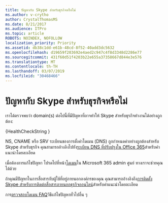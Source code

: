 ```yaml
---
title: ปัญหากับ Skype สำหรับธุรกิจหรือไม่
ms.author: v-crytho
author: CrystalThomasMS
ms.date: 8/21/2017
ms.audience: ITPro
ms.topic: article
ROBOTS: NOINDEX, NOFOLLOW
localization_priority: Priority
ms.assetid: db38c1dd-e61b-48cd-8f52-40add3dc5632
ms.openlocfilehash: d19659f203692e4aed2c947c4f8d3348d2286e77
ms.sourcegitcommit: 431f60d51f4203b22e655a37358667d844e3e576
ms.translationtype: MT
ms.contentlocale: th-TH
ms.lasthandoff: 03/07/2019
ms.locfileid: "30468466"
---
```

# <a name="issue-with-skype-for-business"></a>ปัญหากับ Skype สำหรับธุรกิจหรือไม่

เราได้ตรวจพบว่า domain(s) ต่อไปนี้ที่มีปัญหาที่อาจทำให้ Skype สำหรับธุรกิจทำงานได้อย่างถูกต้อง:
  
{HealthCheckString }
  
NS, CNAME หรือ SRV ระเบียนของการตั้งค่าโดเมน (DNS) ถูกกำหนดค่าอย่างถูกต้องสำหรับ Skype สำหรับธุรกิจ คุณสามารถอ้างอิงไปยัง[ระเบียน DNS ที่ปรับปรุงใน Office 365](https://support.office.com/article/Create-DNS-records-for-Office-365-when-you-manage-your-DNS-records-B0F3FDCA-8A80-4E8E-9EF3-61E8A2A9AB23.aspx)สำหรับคำแนะนำโดยละเอียด 
  
เมื่อต้องการแก้ไขปัญหา โปรดไปที่หน้า[โดเมน](https://admin.microsoft.com/adminportal/home#/Domains)ใน Microsoft 365 admin ศูนย์ ทางเราจะช่วยคุณได้ด้วย 
  
ถ้าคุณมีปัญหาในการสื่อสารกับผู้ใช้ที่อยู่ภายนอกองค์กรของคุณ คุณสามารถอ้างอิงถึง[การติดตั้ง Skype สำหรับการติดต่อสื่อสารภายนอกธุรกิจออนไลน์](https://support.microsoft.com/help/10041/set-up-skype-for-business-online-external-communications.aspx)สำหรับคำแนะนำโดยละเอียด 
  
การ[ตรวจสอบโดเมน FAQ](https://support.office.com/article/7b7b075d-79f9-4e37-8a9e-fb60c1d95166.aspx)วิธีแก้ไขปัญหาทั่วไปอื่น ๆ 
  


